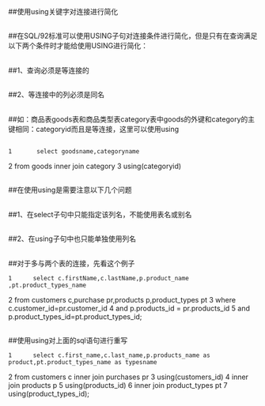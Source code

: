 ##使用using关键字对连接进行简化

##
##在SQL/92标准可以使用USING子句对连接条件进行简化，但是只有在查询满足以下两个条件时才能给使用USING进行简化：

##
##1、查询必须是等连接的

##
##2、等连接中的列必须是同名

##
##如：商品表goods表和商品类型表category表中goods的外键和category的主键相同：categoryid而且是等连接，这里可以使用using

##
##	1       select goodsname,categoryname2       from goods inner join category3       using(categoryid)

##
##

##
##

##
##在使用using是需要注意以下几个问题

##
##1、在select子句中只能指定该列名，不能使用表名或别名

##
##2、在using子句中也只能单独使用列名

##
##对于多与两个表的连接，先看这个例子	1      select c.firstName,c.lastName,p.product_name ,pt.product_types_name 2      from customers c,purchase pr,products p,product_types pt3      where c.customer_id=pr.customer_id4      and p.products_id = pr.products_id5      and p.product_types_id=pt.product_types_id;

##
##

##
##使用using对上面的sql语句进行重写	1      select c.first_name,c.last_name,p.products_name as product,pt.product_types_name as typesname2      from customers c inner join purchases pr3      using(customers_id)4      inner join products p5      using(products_id)6      inner join product_types pt7      using(product_types_id);

##
##

##
##